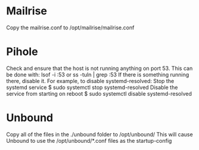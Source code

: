# Mailrise
Copy the mailrise.conf to /opt/mailrise/mailrise.conf

# Pihole
Check and ensure that the host is not running anything on port 53.
This can be done with:
lsof -i :53
or
ss -tuln | grep :53
If there is something running there, disable it.
For example, to disable systemd-resolved:
Stop the systemd service
$ sudo systemctl stop systemd-resolved
Disable the service from starting on reboot
$ sudo systemctl disable systemd-resolved


# Unbound
Copy all of the files in the ./unbound folder to /opt/unbound/
This will cause Unbound to use the /opt/unbound/*.conf files as the startup-config